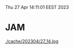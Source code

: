 Thu 27 Apr 14:11:01 EEST 2023
# JAM
<a href='./cache/202304/27_14.log'>./cache/202304/27_14.log</a>
